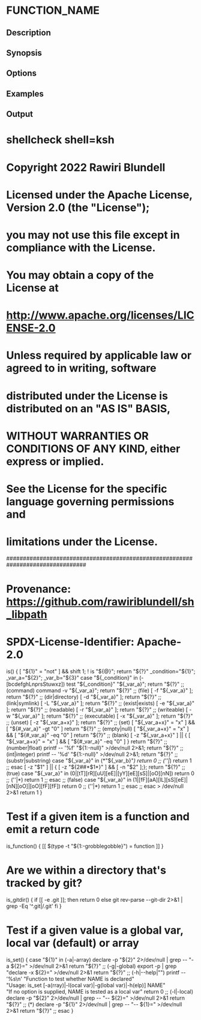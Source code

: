 # FUNCTION_NAME

## Description

## Synopsis

## Options

## Examples

## Output
# shellcheck shell=ksh

# Copyright 2022 Rawiri Blundell
#
# Licensed under the Apache License, Version 2.0 (the "License");
# you may not use this file except in compliance with the License.
# You may obtain a copy of the License at
#
#     http://www.apache.org/licenses/LICENSE-2.0
#
# Unless required by applicable law or agreed to in writing, software
# distributed under the License is distributed on an "AS IS" BASIS,
# WITHOUT WARRANTIES OR CONDITIONS OF ANY KIND, either express or implied.
# See the License for the specific language governing permissions and
# limitations under the License.
################################################################################
# Provenance: https://github.com/rawiriblundell/sh_libpath
# SPDX-License-Identifier: Apache-2.0

is() {
  [ "${1}" = "not" ] && shift 1; ! is "${@}"; return "${?}"
  _condition="${1}"; _var_a="${2}"; _var_b="${3}"
  case "${_condition}" in
    (-[bcdefghLnprsStuwxz])
      test "${_condition}" "${_var_a}";       return "${?}"
    ;;
    (command)       command -v "${_var_a}";   return "${?}" ;;
    (file)          [ -f "${_var_a}" ];       return "${?}" ;;
    (dir|directory) [ -d "${_var_a}" ];       return "${?}" ;;
    (link|symlink)  [ -L "${_var_a}" ];       return "${?}" ;;
    (exist|exists)  [ -e "${_var_a}" ];       return "${?}" ;;
    (readable)      [ -r "${_var_a}" ];       return "${?}" ;;
    (writeable)     [ -w "${_var_a}" ];       return "${?}" ;;
    (executable)    [ -x "${_var_a}" ];       return "${?}" ;;
    (unset)         [ -z "${_var_a+x}" ];     return "${?}" ;;
    (set)
      [ "${_var_a+x}" = "x" ] && [ "${#_var_a}" -gt "0" ]
      return "${?}"
    ;;
    (empty|null)
      [ "${_var_a+x}" = "x" ] && [ "${#_var_a}" -eq "0" ]
      return "${?}"
    ;;
    (blank)
      [ -z "${_var_a+x}" ] ||
        {
          [ "${_var_a+x}" = "x" ] && [ "${#_var_a}" -eq "0" ]
        }
      return "${?}"
    ;;
    (number|float)
      printf -- '%f' "${1:-null}" >/dev/null 2>&1; return "${?}" ;;
    (int|integer)
      printf -- '%d' "${1:-null}" >/dev/null 2>&1; return "${?}" ;;
    (substr|substring)
      case "${_var_a}" in
        (*"${_var_b}"*)  return 0 ;;
        (''|*)           return 1 ;;
      esac
      [ -z "$1" ] || { [ -z "${2##*$1*}" ] && [ -n "$2" ];}; return "${?}" ;;
    (true)
      case "${_var_a}" in
        (0|[tT][rR][uU][eE]|[yY][eE][sS]|[oO][nN])     return 0 ;;
        (''|*)                                         return 1 ;;
      esac
    ;;
    (false)
      case "${_var_a}" in
        (1|[fF][aA][lL][sS][eE]|[nN][oO]|[oO][fF][fF]) return 0 ;;
        (''|*)                                         return 1 ;;
      esac
    ;;
  esac > /dev/null 2>&1
  return 1
}

# Test if a given item is a function and emit a return code
is_function() {
  [[ $(type -t "${1:-grobblegobble}") = function ]]
}

# Are we within a directory that's tracked by git?
is_gitdir() {
  if [[ -e .git ]]; then
    return 0
  else
    git rev-parse --git-dir 2>&1 | grep -Eq '^.git|/.git'
  fi
}

# Test if a given value is a global var, local var (default) or array
is_set() {
  case "${1}" in
    (-a|-array)
      declare -p "${2}" 2>/dev/null | grep -- "-a ${2}=" >/dev/null 2>&1
      return "${?}"
    ;;
    (-g|-global)
      export -p | grep "declare -x ${2}=" >/dev/null 2>&1
      return "${?}"
    ;;
    (-h|--help|"")
      printf -- '%s\n' "Function to test whether NAME is declared" \
        "Usage: is_set [-a(rray)|-l(ocal var)|-g(lobal var)|-h(elp)] NAME" \
        "If no option is supplied, NAME is tested as a local var"
      return 0
    ;;
    (-l|-local)
      declare -p "${2}" 2>/dev/null | grep -- "-- ${2}=" >/dev/null 2>&1
      return "${?}"
    ;;
    (*)
      declare -p "${1}" 2>/dev/null | grep -- "-- ${1}=" >/dev/null 2>&1
      return "${?}"
    ;;
  esac
}
